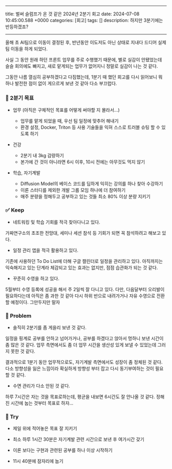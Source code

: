 

---
title: 벌써 슬럼프가 온 것 같은 2024년 2분기 회고
date: 2024-07-08 10:45:00.588 +0000
categories: [회고]
tags: []
description: 하지만 3분기에는 반등하겠죠?


---

올해 초 AI팀으로 이동이 결정된 후, 반년동안 이도저도 아닌 상태로 지내다 드디어 실제 팀 이동을 하게 되었다.

사실 그 동안 원래 하던 프론트 업무를 주로 수행했기 때문에, 별로 실감이 안됐었는데 슬슬 회의에도 빠지고, 새로 맡게되는 업무가 없어지니 정말로 실감이 나는 것 같다.

그동안 나름 열심히 공부하겠다고 다짐했는데, 1분기 때 했던 회고를 다시 읽어보니 뭐 하나 발전한 점이 없이 게으르게 보낸 것 같아 다소 부끄럽다.

### 🎯 2분기 목표

- 업무 (아직은 구체적인 목표를 어떻게 써야할 지 몰라서...)
  - 업무를 맡게 되었을 때, 우선 팀 일정에 맞추어 해내기
  - 환경 설정, Docker, Triton 등 사용 기술들을 익혀 스스로 트러블 슈팅 할 수 있도록 하기


- 건강
  - 2분기 내 3kg 감량하기
  - 본가에 간 것이 아니라면 6시 이후, 10시 전에는 아무것도 먹지 않기


- 학습, 자기계발
  - Diffusion Model의 베이스 코드를 딥하게 익히는 강의를 하나 찾아 수강하기
  - 이론 스터디를 제외한 개발 그룹 모임 하나에 더 참여하기
  - 매주 분량을 정해두고 공부하고 있는 것들 최소 80% 이상 분량 지키기

### ✅ Keep

- 네트워킹 및 학습 기회를 적극 찾아다니고 있다.

가짜연구소의 초조한 전망대, 세미나 세션 참석 등 기회가 되면 꼭 참석하려고 해보고 있다.

- 일정 관리 앱을 적극 활용하고 있다.

기존에 사용하던 To Do List에 더해 구글 캘린더로 일정을 관리하고 있다.
아직까지는 익숙해지고 있는 단계라 체감되고 있는 효과는 없지만, 점점 습관화가 되는 것 같다.

- 꾸준히 수영을 하고 있다.

5월부터 수영 등록에 성공을 해서 주 2일씩 잘 다니고 있다.
다만, 다음달부터 오리발이 필요하다는데 아직은 좀 과한 것 같아 다시 하위 반으로 내려가거나 자유 수영으로 전환할 예정이다.
그만두지만 말자

### 🤔 Problem

- 솔직히 2분기를 좀 게을리 보낸 것 같다.

일정을 핑계로 공부를 안하고 넘어가거나, 공부를 하겠다고 앉아서 멍하니 보낸 시간이 좀 많은 것 같다.
업무 측면에서도 좀 더 업무 시간을 생산성 있게 보낼 수 있었는데 그러지 못한 것 같다.

결과적으로 1분기 동안 업무적으로도, 자기계발 측면에서도 성장이 좀 정체된 것 같다.
다소 방향성을 잃은 느낌이라 확실하게 방향성 부터 잡고 다시 동기부여하는 것이 필요할 것 같다.

- 수면 관리가 다소 안된 것 같다.

하루 7시간은 자는 것을 목표로하는데, 평균을 내보면 6시간도 잘 안나올 것 같다.
정해진 시간에 눕는 것부터 목표로 하자...

### 🚀 Try

- 제일 위에 적어놓은 목표 잘 지키기

- 최소 하루 1시간 30분은 자기계발 관련 시간으로 보낸 후 여가시간 갖기

- 이론 보다는 구현과 관련된 공부를 하나 이상 시작하기 

- 11시 40분에 잠자리에 눕기

        
